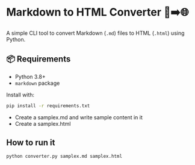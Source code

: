 # Markdown to HTML Converter 📝➡️🌐

A simple CLI tool to convert Markdown (`.md`) files to HTML (`.html`) using Python.

## 📦 Requirements
- Python 3.8+
- `markdown` package

Install with:
```bash
pip install -r requirements.txt
```
- Create a samplex.md and write sample content in it
- Create a samplex.html 
## How to run it
```bash
python converter.py samplex.md samplex.html
```
